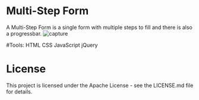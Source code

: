 # Multi-Step Form
A Multi-Step Form is a single form with multiple steps to fill and there is also a progressbar.
![capture](https://user-images.githubusercontent.com/36005170/43359822-1ff17f80-92c7-11e8-87ba-f1aadc19a414.PNG)

#Tools:
HTML
CSS
JavaScript
jQuery

# License
This project is licensed under the Apache License - see the LICENSE.md file for details.

